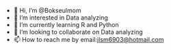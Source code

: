 - 👋 Hi, I’m @Bokseulmom
- 👀 I’m interested in Data analyzing
- 🌱 I’m currently learning R and Python
- 💞️ I’m looking to collaborate on Data analyzing
- 📫 How to reach me by email:jlsm6903@hotmail.com

<!---
Bokseulmom/Bokseulmom is a ✨ special ✨ repository because its `README.md` (this file) appears on your GitHub profile.
You can click the Preview link to take a look at your changes.
--->
